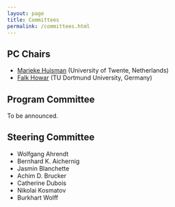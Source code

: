 ```yaml
---
layout: page
title: Committees
permalink: /committees.html
---
```


## PC Chairs

- <a href="https://wwwhome.ewi.utwente.nl/~marieke/">Marieke Huisman</a> (University of Twente, Netherlands)
- <a href="https://aqua.cs.tu-dortmund.de/team/professor/falk-howar/">Falk Howar</a> (TU Dortmund University, Germany)

## Program Committee

To be announced.

## Steering Committee

- Wolfgang Ahrendt 
- Bernhard K. Aichernig
- Jasmin Blanchette 
- Achim D. Brucker
- Catherine Dubois
- Nikolai Kosmatov
- Burkhart Wolff
